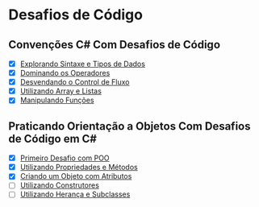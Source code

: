 # Desafios de Código

## Convenções C# Com Desafios de Código

- [x] [Explorando Sintaxe e Tipos de Dados](/ExplorandoSintaxeETiposDeDados/Program.cs)
- [x] [Dominando os Operadores](/DominandoOsOperadores/Program.cs)
- [x] [Desvendando o Control de Fluxo](/DesvendadoOCOntroleDeFluxo/Program.cs)
- [x] [Utilizando Array e Listas](/UtilizandoArrayEListas/Program.cs)
- [x] [Manipulando Funções](/ManipulandoFuncoes/Program.cs)

## Praticando Orientação a Objetos Com Desafios de Código em C#

- [x] [Primeiro Desafio com POO](/PrimeiroDesafioComPOO/Program.cs)
- [x] [Utilizando Propriedades e Métodos](/UtilizandoPropriedadesEMetodos/Program.cs)
- [x] [Criando um Objeto com Atributos](/CriandoUmObjetoComAtributos/Program.cs)
- [ ] [Utilizando Construtores](/UtilizandoContrutores/Program.cs)
- [ ] [Utilizando Herança e Subclasses](/UtilizandoHerancaESubclasses/Program.cs)

